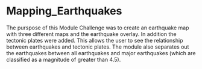 # Mapping_Earthquakes

The purspose of this Module Challenge was to create an earthquake map with three different maps and the earthquake overlay.  In addition the tectonic plates were added.  This allows the user to see the relationship between earthquakes and tectonic plates.  The module also separates out the earthquakes between all earthquakes and major earthquakes (which are classified as a magnitude of greater than 4.5).
